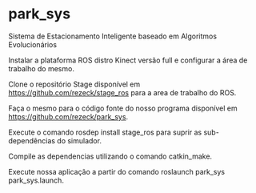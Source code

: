 # park_sys
Sistema de Estacionamento Inteligente  baseado em Algoritmos Evolucionários 

Instalar a plataforma ROS distro Kinect versão full e configurar a área de trabalho do mesmo.

Clone o repositório Stage disponível em https://github.com/rezeck/stage_ros  para a area de trabalho do ROS.

Faça o mesmo para o código fonte do nosso programa disponível em https://github.com/rezeck/park_sys.

Execute o comando rosdep install stage_ros para suprir as sub-dependências do simulador.

Compile as dependencias utilizando o comando catkin_make.

Execute nossa aplicação a partir do comando roslaunch park_sys park_sys.launch.
